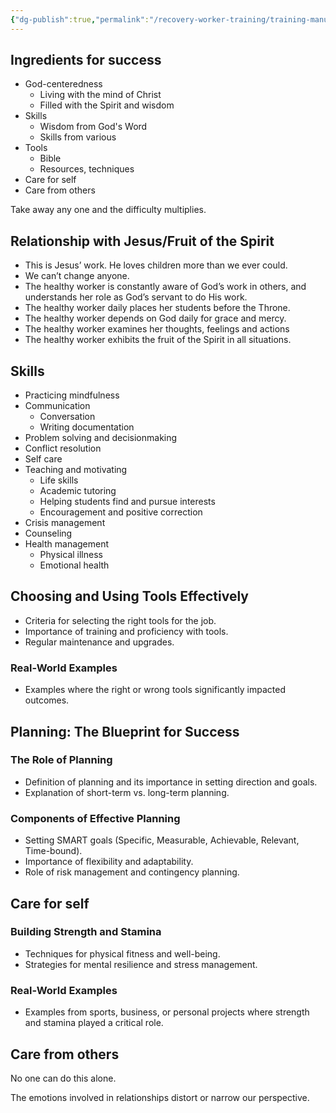 ```yaml
---
{"dg-publish":true,"permalink":"/recovery-worker-training/training-manual/introduction/introduction/"}
---
```


## Ingredients for success
- God-centeredness
	- Living with the mind of Christ
	- Filled with the Spirit and wisdom
- Skills 
	- Wisdom from God's Word
	- Skills from various 
- Tools
	- Bible  
	- Resources, techniques
- Care for self
- Care from others



Take away any one and the difficulty multiplies. 


## Relationship with Jesus/Fruit of the Spirit
- This is Jesus’ work. He loves children more than we ever could.
- We can’t change anyone.
- The healthy worker is constantly aware of God’s work in others, and understands her role as God’s servant to do His work.
- The healthy worker daily places her students before the Throne.
- The healthy worker depends on God daily for grace and mercy.
- The healthy worker examines her thoughts, feelings and actions
- The healthy worker exhibits the fruit of the Spirit in all situations. 

## Skills
- Practicing mindfulness
- Communication
	- Conversation
	- Writing documentation
- Problem solving and decisionmaking
- Conflict resolution
- Self care
- Teaching and motivating
	- Life skills
	- Academic tutoring
	- Helping students find and pursue interests
	- Encouragement and positive correction
- Crisis management
- Counseling
- Health management
	- Physical illness
	- Emotional health


## Choosing and Using Tools Effectively

- Criteria for selecting the right tools for the job.
- Importance of training and proficiency with tools.
- Regular maintenance and upgrades.

### Real-World Examples

- Examples where the right or wrong tools significantly impacted outcomes.

## Planning: The Blueprint for Success

### The Role of Planning

- Definition of planning and its importance in setting direction and goals.
- Explanation of short-term vs. long-term planning.

### Components of Effective Planning

- Setting SMART goals (Specific, Measurable, Achievable, Relevant, Time-bound).
- Importance of flexibility and adaptability.
- Role of risk management and contingency planning.

## Care for self

### Building Strength and Stamina

- Techniques for physical fitness and well-being.
- Strategies for mental resilience and stress management.

### Real-World Examples

- Examples from sports, business, or personal projects where strength and stamina played a critical role.

## Care from others

No one can do this alone.

The emotions involved in relationships distort or narrow our perspective.
